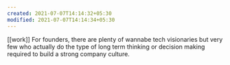 ```yaml
---
created: 2021-07-07T14:14:32+05:30
modified: 2021-07-07T14:14:34+05:30
---
```

[[work]]
For founders, there are plenty of wannabe tech visionaries but very few who actually do the type of long term thinking or decision making required to build a strong company culture. 
